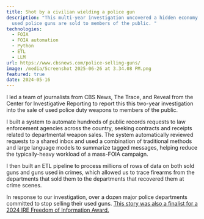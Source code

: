 ```yaml
---
title: Shot by a civilian wielding a police gun
description: "This multi-year investigation uncovered a hidden economy where
  used police guns are sold to members of the public. "
technologies:
  - FOIA
  - FOIA automation
  - Python
  - ETL
  - LLM
url: https://www.cbsnews.com/police-selling-guns/
image: /media/Screenshot 2025-06-26 at 3.34.08 PM.png
featured: true
date: 2024-05-16
---
```

I led a team of journalists from CBS News, The Trace, and Reveal from the Center for Investigative Reporting to report this this two-year investigation into the sale of used police duty weapons to members of the public.

I built a system to automate hundreds of public records requests to law enforcement agencies across the country, seeking contracts and receipts related to departmental weapon sales. The system automatically reviewed requests to a shared inbox and used a combination of traditional methods and large language models to summarize tagged messages, helping reduce the typically-heavy workload of a mass-FOIA campaign.

I then built an ETL pipeline to process millions of rows of data on both sold guns and guns used in crimes, which allowed us to trace firearms from the departments that sold them to the departments that recovered them at crime scenes.

In response to our investigation, over a dozen major police departments committed to stop selling their used guns. [This story was also a finalist for a 2024 IRE Freedom of Information Award.](https://www.ire.org/announcing-the-2024-ire-award-winners-and-finalists/)